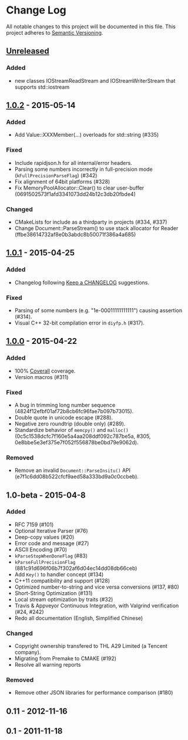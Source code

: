 # Change Log
All notable changes to this project will be documented in this file.
This project adheres to [Semantic Versioning](http://semver.org/).

## [Unreleased]
### Added
  * new classes IOStreamReadStream and IOStreamWriterStream that supports std::iostream

## [1.0.2] - 2015-05-14

### Added
* Add Value::XXXMember(...) overloads for std::string (#335)

### Fixed
* Include rapidjson.h for all internal/error headers.
* Parsing some numbers incorrectly in full-precision mode (`kFullPrecisionParseFlag`) (#342)
* Fix alignment of 64bit platforms (#328)
* Fix MemoryPoolAllocator::Clear() to clear user-buffer (0691502573f1afd3341073dd24b12c3db20fbde4)

### Changed
* CMakeLists for include as a thirdparty in projects (#334, #337)
* Change Document::ParseStream() to use stack allocator for Reader (ffbe38614732af8e0b3abdc8b50071f386a4a685)

## [1.0.1] - 2015-04-25

### Added
* Changelog following [Keep a CHANGELOG](https://github.com/olivierlacan/keep-a-changelog) suggestions.

### Fixed
* Parsing of some numbers (e.g. "1e-00011111111111") causing assertion (#314).
* Visual C++ 32-bit compilation error in `diyfp.h` (#317).

## [1.0.0] - 2015-04-22

### Added
* 100% [Coverall](https://coveralls.io/r/miloyip/rapidjson?branch=master) coverage.
* Version macros (#311)

### Fixed
* A bug in trimming long number sequence (4824f12efbf01af72b8cb6fc96fae7b097b73015).
* Double quote in unicode escape (#288).
* Negative zero roundtrip (double only) (#289).
* Standardize behavior of `memcpy()` and `malloc()` (0c5c1538dcfc7f160e5a4aa208ddf092c787be5a, #305, 0e8bbe5e3ef375e7f052f556878be0bd79e9062d).

### Removed
* Remove an invalid `Document::ParseInsitu()` API (e7f1c6dd08b522cfcf9aed58a333bd9a0c0ccbeb).

## 1.0-beta - 2015-04-8

### Added
* RFC 7159 (#101)
* Optional Iterative Parser (#76)
* Deep-copy values (#20)
* Error code and message (#27)
* ASCII Encoding (#70)
* `kParseStopWhenDoneFlag` (#83)
* `kParseFullPrecisionFlag` (881c91d696f06b7f302af6d04ec14dd08db66ceb)
* Add `Key()` to handler concept (#134)
* C++11 compatibility and support (#128)
* Optimized number-to-string and vice versa conversions (#137, #80)
* Short-String Optimization (#131)
* Local stream optimization by traits (#32)
* Travis & Appveyor Continuous Integration, with Valgrind verification (#24, #242)
* Redo all documentation (English, Simplified Chinese)

### Changed
* Copyright ownership transfered to THL A29 Limited (a Tencent company).
* Migrating from Premake to CMAKE (#192)
* Resolve all warning reports

### Removed
* Remove other JSON libraries for performance comparison (#180)

## 0.11 - 2012-11-16

## 0.1 - 2011-11-18

[Unreleased]: https://github.com/miloyip/rapidjson/compare/v1.0.2...HEAD
[1.0.2]: https://github.com/miloyip/rapidjson/compare/v1.0.1...v1.0.2
[1.0.1]: https://github.com/miloyip/rapidjson/compare/v1.0.0...v1.0.1
[1.0.0]: https://github.com/miloyip/rapidjson/compare/v1.0-beta...v1.0.0
